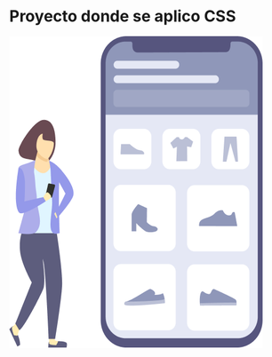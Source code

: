 <h1>Proyecto donde se aplico CSS</h1>
<img src="https://github.com/jacobobravo-br/CSS-3/blob/main/img/Illustration.png?raw=true">
